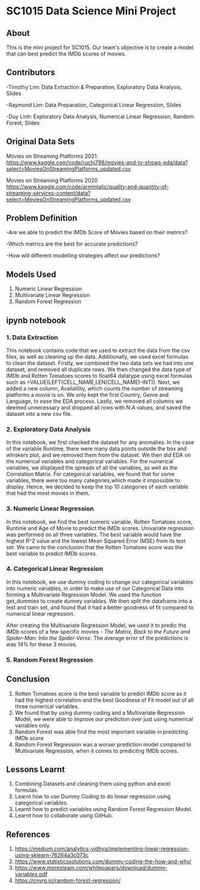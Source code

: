 # SC1015 Data Science Mini Project

## About 
This is the mini project for SC1015. Our team's objective is to create a model that can best predict the IMDb scores of movies.


## Contributors
-Timothy Lim: Data Extraction & Preparation, Exploratory Data Analysis, Slides

-Raymond Lim: Data Preparation, Categorical Linear Regression, Slides

-Duy Linh: Exploratory Data Analysis, Numerical Linear Regression, Random Forest, Slides

## Original Data Sets
Movies on Streaming Platforms 2021: https://www.kaggle.com/code/ruchi798/movies-and-tv-shows-eda/data?select=MoviesOnStreamingPlatforms_updated.csv 

Movies on Streaming Platforms 2020 https://www.kaggle.com/code/armintalic/quality-and-quantity-of-streaming-services-content/data?select=MoviesOnStreamingPlatforms_updated.csv

## Problem Definition
-Are we able to predict the IMDb Score of Movies based on their metrics?

-Which metrics are the best for accurate predictions?

-How will different modelling strategies affect our predictions?

## Models Used
1. Numeric Linear Regression
2. Multivariate Linear Regression
3. Random Forest Regression

## ipynb notebook
### 1. Data Extraction
This notebook contains code that we used to extract the data from the csv files, as well as cleaning up the data. Additionally, we used excel formulas to clean the dataset. Firstly, we combined the two data sets we had into one dataset, and removed all duplicate rows. We then changed the data type of IMDb and Rotten Tomatoes scores to float64 datatype using excel formulas such as =VALUE(LEFT(CELL_NAME,LEN(CELL_NAME)-INT)). Next, we added a new column, Availalility, which counts the number of streaming platforms a movie is on. We only kept the first Country, Genre and Language, to ease the EDA process. Lastly, we removed all columns we deemed unnecessary and dropped all rows with N.A values, and saved the dataset into a new csv file.


### 2. Exploratory Data Analysis
In this notebook, we first checked the dataset for any anomalies. In the case of the variable Runtime, there were many data points outside the box and whiskers plot, and we removed them from the dataset. We then did EDA on the numerical variables and categorical variables. For the numerical variables, we displayed  the spreads of all the variables, as well as the Correlation Matrix. For categorical variables, we found that for some variables, there were too many categories,which made it impossible to display. Hence, we decided to keep the top 10 categories of each variable that had the most movies in them. 

### 3. Numeric Linear Regression
In this notebook, we find the best numeric variable, Rotten Tomatoes score, Runtime and Age of Movie to predict the IMDb scores. Univariate regression was performed on all three variables. The best variable would have the highest R^2 value and the lowest Mean Squared Error (MSE) from its test set. We came to the conclusion that the Rotten Tomatoes score was the best variable to predict IMDb scores.

### 4. Categorical Linear Regression
In this notebook, we use dummy coding to change our categorical variables into numeric variables, in order to make use of our Categorical Data into forming a Multivariate Regression Model. We used the function get_dummies to create dummy variables. We then split the dataframe into a test and train set, and found that it had a better goodness of fit compared to numerical linear regression. 

After creating the Multivariate Regression Model, we used it to predic the IMDb scores of a few specific movies - *The Matrix, Back to the Future and Spider-Man: Into the Spider-Verse*. The average error of the predictions is was 14% for these 3 movies.


### 5. Random Forest Regression

## Conclusion
1. Rotten Tomatoes score is the best variable to predict IMDb score as it had the highest correlation and the best Goodness of Fit model out of all three numerical variables.
2. We found that by using dummy coding and a Multivariate Regression Model,  we were able to improve our prediction over just using numerical variables only.
3. Random Forest was able find the most important variable in predicting IMDb score
4. Random Forest Regression was a worser prediction model compared to Multivariate Regression, when it comes to predicitng IMDb scores.


## Lessons Learnt
1. Combining Datasets and cleaning them using python and excel formulas.
2. Learnt how to use Dummy Coding to do linear regression using categorical variables.
3. Learnt how to predict variables using Random Forest Regression Model.
4. Learnt how to collaborate using GitHub.


## References
1. https://medium.com/analytics-vidhya/implementing-linear-regression-using-sklearn-76264a3c073c
2. https://www.statisticssolutions.com/dummy-coding-the-how-and-why/
3. https://www.moresteam.com/whitepapers/download/dummy-variables.pdf
4. https://cnvrg.io/random-forest-regression/
